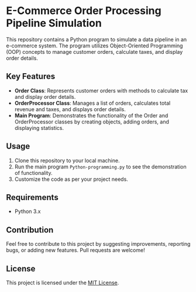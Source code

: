 # E-Commerce Order Processing Pipeline Simulation

This repository contains a Python program to simulate a data pipeline in an e-commerce system. The program utilizes Object-Oriented Programming (OOP) concepts to manage customer orders, calculate taxes, and display order details.

## Key Features
- **Order Class**: Represents customer orders with methods to calculate tax and display order details.
- **OrderProcessor Class**: Manages a list of orders, calculates total revenue and taxes, and displays order details.
- **Main Program**: Demonstrates the functionality of the Order and OrderProcessor classes by creating objects, adding orders, and displaying statistics.

## Usage
1. Clone this repository to your local machine.
2. Run the main program `Python-programming.py` to see the demonstration of functionality.
3. Customize the code as per your project needs.

## Requirements
- Python 3.x

## Contribution
Feel free to contribute to this project by suggesting improvements, reporting bugs, or adding new features. Pull requests are welcome!

## License
This project is licensed under the [MIT License](LICENSE).
